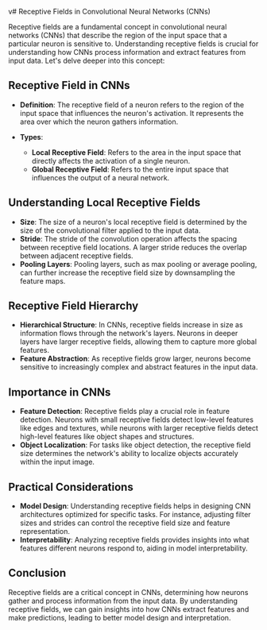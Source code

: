 v# Receptive Fields in Convolutional Neural Networks (CNNs)

Receptive fields are a fundamental concept in convolutional neural networks (CNNs) that describe the region of the input space that a particular neuron is sensitive to. Understanding receptive fields is crucial for understanding how CNNs process information and extract features from input data. Let's delve deeper into this concept:

## Receptive Field in CNNs

- **Definition**: The receptive field of a neuron refers to the region of the input space that influences the neuron's activation. It represents the area over which the neuron gathers information.

- **Types**:
  - **Local Receptive Field**: Refers to the area in the input space that directly affects the activation of a single neuron.
  - **Global Receptive Field**: Refers to the entire input space that influences the output of a neural network.

## Understanding Local Receptive Fields

- **Size**: The size of a neuron's local receptive field is determined by the size of the convolutional filter applied to the input data.
- **Stride**: The stride of the convolution operation affects the spacing between receptive field locations. A larger stride reduces the overlap between adjacent receptive fields.
- **Pooling Layers**: Pooling layers, such as max pooling or average pooling, can further increase the receptive field size by downsampling the feature maps.

## Receptive Field Hierarchy

- **Hierarchical Structure**: In CNNs, receptive fields increase in size as information flows through the network's layers. Neurons in deeper layers have larger receptive fields, allowing them to capture more global features.
- **Feature Abstraction**: As receptive fields grow larger, neurons become sensitive to increasingly complex and abstract features in the input data.

## Importance in CNNs

- **Feature Detection**: Receptive fields play a crucial role in feature detection. Neurons with small receptive fields detect low-level features like edges and textures, while neurons with larger receptive fields detect high-level features like object shapes and structures.
- **Object Localization**: For tasks like object detection, the receptive field size determines the network's ability to localize objects accurately within the input image.

## Practical Considerations

- **Model Design**: Understanding receptive fields helps in designing CNN architectures optimized for specific tasks. For instance, adjusting filter sizes and strides can control the receptive field size and feature representation.
- **Interpretability**: Analyzing receptive fields provides insights into what features different neurons respond to, aiding in model interpretability.

## Conclusion

Receptive fields are a critical concept in CNNs, determining how neurons gather and process information from the input data. By understanding receptive fields, we can gain insights into how CNNs extract features and make predictions, leading to better model design and interpretation.
